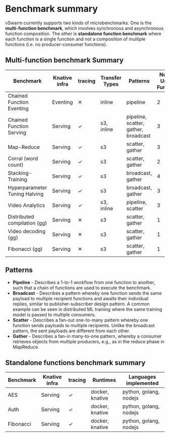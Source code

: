# Benchmark summary

vSwarm currently supports two kinds of microbenchmarks. One is the **multi-function benchmark**, which involves synchronous and asynchronous function composition. The other is **standalone function benchmark** where each function is a single function and not a composition of multiple functions (i.e. no producer-consumer functions).

## Multi-function benchmark Summary

| Benchmark                     | Knative infra | tracing | Transfer Types | Patterns | Num. of Unique Functions |
|-------------------------------|---------------|---------|----------------|----------|---|
| Chained Function Eventing     | Eventing      | ✕       | inline | pipeline | 2 |
| Chained Function Serving      | Serving       | ✓       | s3, inline  | pipeline, scatter, gather, broadcast | 3 |
| Map-Reduce                    | Serving       | ✓       | s3    | scatter, gather | 3 |
| Corral (word count)           | Serving       | ✓       | s3    | scatter, gather | 2 |
| Stacking-Training             | Serving       | ✓       | s3    | broadcast, gather | 4 |
| Hyperparameter Tuning Halving | Serving       | ✓       | s3    | broadcast, gather | 3 |
| Video Analytics               | Serving       | ✓       | s3, inline | pipeline, scatter | 3 |
| Distributed compilation (gg)  | Serving       | ✕       | s3    | scatter, gather | 1 |
| Video decoding (gg)           | Serving       | ✕       | s3    | scatter, gather | 1 |
| Fibonacci (gg)                | Serving       | ✕       | s3    | scatter, gather | 1 |

## Patterns

- **Pipeline** - Describes a 1-to-1 workflow from one function to another, such that a chain of 
functions are used to execute the benchmark.
- **Broadcast** - Describes a pattern whereby one function sends the same payload to multiple
recipient functions and awaits their individual replies, similar to publisher-subscriber design
pattern. A common example can be seen in distributed ML training where the same training model is
passed to multiple consumers.
- **Scatter** - Describes a fan-out one-to-many pattern whereby one function sends payloads to
multiple recipients. Unlike the broadcast pattern, the sent payloads are different from each other.
- **Gather** - Describes a fan-in many-to-one pattern, whereby a consumer retrieves objects from 
multiple producers, e.g., as in the reduce phase in MapReduce.


## Standalone functions benchmark summary

| Benchmark | Knative infra | tracing | Runtimes            | Languages implemented  |
|-----------|---------------|---------|---------------------|------------------------|
| AES       | Serving       | ✓       | docker, knative     | python, golang, nodejs |
| Auth      | Serving       | ✓       | docker, knative     | python, golang, nodejs |
| Fibonacci | Serving       | ✓       | docker, knative     | python, golang, nodejs |
